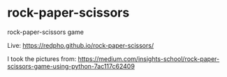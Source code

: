 # rock-paper-scissors
rock-paper-scissors game

Live: https://redpho.github.io/rock-paper-scissors/

I took the pictures from:
https://medium.com/insights-school/rock-paper-scissors-game-using-python-7ac117c62409
